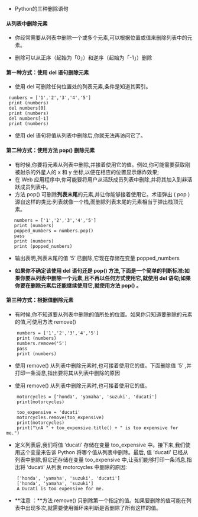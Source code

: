 ﻿- Python的三种删除语句

   
#### 从列表中删除元素
  
 - 你经常需要从列表中删除一个或多个元素,可以根据位置或值来删除列表中的元素。
 
 - 删除可以从正序（起始为「0」）和逆序（起始为「-1」）删除
  
#### 第一种方式：使用 del 语句删除元素 
  
 - 使用 del 可删除任何位置处的列表元素,条件是知道其索引。

 ````
  numbers = ['1','2','3','4','5']
  print (numbers)
  del numbers[0]
  print (numbers)
  del numbers[-1]
  print (numbers)
 ````
 
 - 使用 del 语句将值从列表中删除后,你就无法再访问它了。

#### 第二种方式：使用方法 pop() 删除元素

 - 有时候,你要将元素从列表中删除,并接着使用它的值。例如,你可能需要获取刚被射杀的外星人的 x 和 y 坐标,以便在相应的位置显示爆炸效果;
 - 在 Web 应用程序中,你可能要将用户从活跃成员列表中删除,并将其加入到非活跃成员列表中。
 - 方法 pop() 可删除**列表末尾**的元素,并让你能够接着使用它。术语弹出 ( pop )源自这样的类比:列表就像一个栈,而删除列表末尾的元素相当于弹出栈顶元素。
 
 ````
    numbers = ['1','2','3','4','5']
    print (numbers)
    popped_numbers = numbers.pop()
    pass
    print (numbers)
    print (popped_numbers)  
 ````
 
 - 输出表明,列表末尾的值 ‘5’ 已删除,它现在存储在变量 popped_numbers 
 
 - **如果你不确定该使用 del 语句还是 pop() 方法,下面是一个简单的判断标准:如果你要从列表中删除一个元素,且不再以任何方式使用它,就使用 del 语句;如果你要在删除元素后还能继续使用它,就使用方法 pop() 。**

#### 第三种方式：根据值删除元素

 - 有时候,你不知道要从列表中删除的值所处的位置。如果你只知道要删除的元素的值,可使用方法 remove() 

````
	numbers = ['1','2','3','4','5']
    print (numbers)
    numbers.remove('5')
    pass
    print (numbers)
````

 - 使用 remove() 从列表中删除元素时,也可接着使用它的值。下面删除值 '5' ,并打印一条消息,指出要将其从列表中删除的原因

 - 使用 remove() 从列表中删除元素时,也可接着使用它的值。

 ````
     motorcycles = ['honda', 'yamaha', 'suzuki', 'ducati']
     print(motorcycles)
     
     too_expensive = 'ducati'
     motorcycles.remove(too_expensive)
     print(motorcycles)
     print("\nA " + too_expensive.title() + " is too expensive for me.")

 ````
 - 定义列表后,我们将值 ‘ducati’ 存储在变量 too_expensive 中。接下来,我们使用这个变量来告诉 Python 将哪个值从列表中删除。最后,
值 ‘ducati’ 已经从列表中删除,但它还存储在变量 too_expensive 中,让我们能够打印一条消息,指出将 ‘ducati’ 从列表 motorcycles 中删除的原因:

````
    ['honda', 'yamaha', 'suzuki', 'ducati']
    ['honda', 'yamaha', 'suzuki']
    A Ducati is too expensive for me.
````
 - **注意 ：**方法 remove() 只删除第一个指定的值。如果要删除的值可能在列表中出现多次,就需要使用循环来判断是否删除了所有这样的值。
